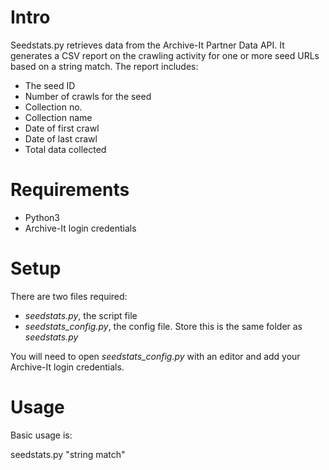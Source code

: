 # Intro

Seedstats.py retrieves data from the Archive-It Partner Data API. It generates a CSV report on the crawling activity for one or more seed URLs based on a string match. The report includes:

- The seed ID
- Number of crawls for the seed
- Collection no.
- Collection name
- Date of first crawl
- Date of last crawl
- Total data collected


# Requirements

- Python3
- Archive-It login credentials


# Setup

There are two files required:

- *seedstats.py*, the script file
- *seedstats_config.py*, the config file. Store this is the same folder as *seedstats.py*

You will need to open *seedstats_config.py* with an editor and add your Archive-It login credentials.


# Usage

Basic usage is:

seedstats.py "string match"
  
  

